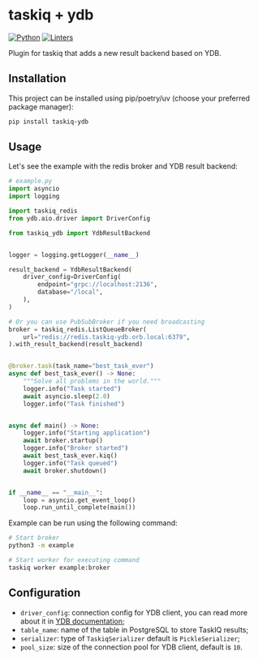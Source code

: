 # taskiq + ydb

[![Python](https://img.shields.io/badge/python-3.10_|_3.11_|_3.12_|_3.13-blue)](https://www.python.org/)
[![Linters](https://github.com/danfimov/taskiq-ydb/actions/workflows/code_check.yml/badge.svg)](https://github.com/danfimov/taskiq-ydb/actions/workflows/code_check.yml)

Plugin for taskiq that adds a new result backend based on YDB.

## Installation

This project can be installed using pip/poetry/uv (choose your preferred package manager):

```bash
pip install taskiq-ydb
```

## Usage

Let's see the example with the redis broker and YDB result backend:

```Python
# example.py
import asyncio
import logging

import taskiq_redis
from ydb.aio.driver import DriverConfig

from taskiq_ydb import YdbResultBackend


logger = logging.getLogger(__name__)

result_backend = YdbResultBackend(
    driver_config=DriverConfig(
        endpoint="grpc://localhost:2136",
        database="/local",
    ),
)

# Or you can use PubSubBroker if you need broadcasting
broker = taskiq_redis.ListQueueBroker(
    url="redis://redis.taskiq-ydb.orb.local:6379",
).with_result_backend(result_backend)


@broker.task(task_name="best_task_ever")
async def best_task_ever() -> None:
    """Solve all problems in the world."""
    logger.info("Task started")
    await asyncio.sleep(2.0)
    logger.info("Task finished")


async def main() -> None:
    logger.info("Starting application")
    await broker.startup()
    logger.info("Broker started")
    await best_task_ever.kiq()
    logger.info("Task queued")
    await broker.shutdown()


if __name__ == "__main__":
    loop = asyncio.get_event_loop()
    loop.run_until_complete(main())
```

Example can be run using the following command:

```bash
# Start broker
python3 -m example
```

```bash
# Start worker for executing command
taskiq worker example:broker
```

## Configuration

- `driver_config`: connection config for YDB client, you can read more about it in [YDB documentation](https://ydb.tech/docs/en/concepts/connect);
- `table_name`: name of the table in PostgreSQL to store TaskIQ results;
- `serializer`: type of `TaskiqSerializer` default is `PickleSerializer`;
- `pool_size`: size of the connection pool for YDB client, default is `10`.
